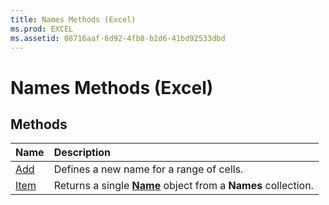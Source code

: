 ```yaml
---
title: Names Methods (Excel)
ms.prod: EXCEL
ms.assetid: 08716aaf-6d92-4fb8-b2d6-41bd92533dbd
---
```



# Names Methods (Excel)

## Methods



|**Name**|**Description**|
|:-----|:-----|
|[Add](names-add-method-excel.md)|Defines a new name for a range of cells.|
|[Item](names-item-method-excel.md)|Returns a single  **[Name](name-object-excel.md)** object from a **Names** collection.|

